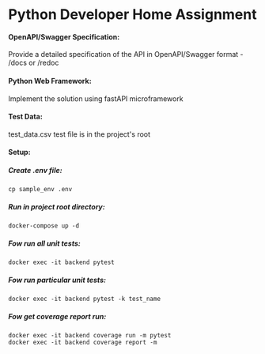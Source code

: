 # Python Developer Home Assignment

#### OpenAPI/Swagger Specification:
Provide a detailed specification of the API in OpenAPI/Swagger format - /docs or /redoc

#### Python Web Framework:
Implement the solution using fastAPI microframework

#### Test Data:
test_data.csv test file is in the project's root


#### Setup:

##### Create .env file:
	cp sample_env .env

##### Run in project root directory:
	docker-compose up -d

##### Fow run all unit tests:
    docker exec -it backend pytest

##### Fow run particular unit tests:
    docker exec -it backend pytest -k test_name

##### Fow get coverage report run:
    docker exec -it backend coverage run -m pytest
    docker exec -it backend coverage report -m
